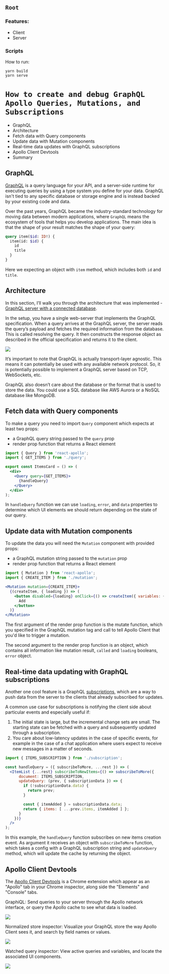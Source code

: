 ## `Root`

### Features:
- Client
- Server

### Scripts
How to run:

```
yarn build
yarn serve
```

# `How to create and debug GraphQL Apollo Queries, Mutations, and Subscriptions`

- GraphQL
- Architecture
- Fetch data with Query components
- Update data with Mutation components
- Real-time data updates with GraphQL subscriptions
- Apollo Client Devtools
- Summary

## GraphQL

[GraphQL](https://graphql.org/learn) is a query language for your API, and a server-side runtime for executing queries by using a type system you define for your data. GraphQL isn't tied to any specific database or storage engine and is instead backed by your existing code and data.

Over the past years, GraphQL became the industry-standard technology for moving data between modern applications, where `GraphQL` means the ecosystem of tools that helps you develop applications. The main idea is that the shape of your result matches the shape of your query:

```graphql
query item($id: ID!) {
  item(id: $id) {
    id
    title
  }
}
```

Here we expecting an object with `item` method, which includes both `id` and `title`.

## Architecture

In this section, I’ll walk you through the architecture that was implemented - [GraphQL server with a connected database](https://www.howtographql.com/basics/3-big-picture).

In the setup, you have a single web-server that implements the GraphQL specification. When a query arrives at the GraphQL server, the server reads the query’s payload and fetches the required information from the database. This is called resolving the query. It then constructs the response object as described in the official specification and returns it to the client.

<img src='https://imgur.com/cRE6oeb.png' style='display: block; margin: 0 auto'>

It’s important to note that GraphQL is actually transport-layer agnostic. This means it can potentially be used with any available network protocol. So, it is potentially possible to implement a GraphQL server based on TCP, WebSockets, etc.

GraphQL also doesn’t care about the database or the format that is used to store the data. You could use a SQL database like AWS Aurora or a NoSQL database like MongoDB.

## Fetch data with Query components

To make a query you need to import `Query` component which expects at least two props:
- a GraphQL query string passed to the `query` prop
- render prop function that returns a React element

```jsx
import { Query } from 'react-apollo';
import { GET_ITEMS } from './query';

export const ItemsCard = () => (
  <div>
    <Query query={GET_ITEMS}>
      {handleQuery}
    </Query>
  </div>
);
```

In `handleQuery` function we can use `loading`, `error`, and `data` properties to determine which UI elements we should return depending on the state of our query.

## Update data with Mutation components

To update the data you will need the `Mutation` component with provided props:
- a GraphQL mutation string passed to the `mutation` prop
- render prop function that returns a React element

```jsx
import { Mutation } from 'react-apollo';
import { CREATE_ITEM } from './mutation';

<Mutation mutation={CREATE_ITEM}>
  {(createItem, { loading }) => (
    <button disabled={loading} onClick={() => createItem({ variables: { title } })}>
      Add
    </button>
  )}
</Mutation>
```

The first argument of the render prop function is the mutate function, which you specified in the GraphQL mutation tag and call to tell Apollo Client that you'd like to trigger a mutation. 

The second argument to the render prop function is an object, which contains all information like mutation result, `called` and `loading` booleans, `error` object.

## Real-time data updating with GraphQL subscriptions

Another one cool feature is a GraphQL [subscriptions](https://www.apollographql.com/docs/react/advanced/subscriptions), which are a way to push data from the server to the clients that already subscribed for updates.

A common use case for subscriptions is notifying the client side about particular events and especially useful if:
1. The initial state is large, but the incremental change sets are small. The starting state can be fetched with a query and subsequently updated through a subscription.
2. You care about low-latency updates in the case of specific events, for example in the case of a chat application where users expect to receive new messages in a matter of seconds.

```jsx
import { ITEMS_SUBSCRIPTION } from './subscription';

const handleQuery = ({ subscribeToMore, ...rest }) => (
  <ItemList {...rest} subscribeToNewItems={() => subscribeToMore({
      document: ITEMS_SUBSCRIPTION,
      updateQuery: (prev, { subscriptionData }) => {
        if (!subscriptionData.data) {
          return prev;
        }

        const { itemAdded } = subscriptionData.data;
        return { items: [ ...prev.items, itemAdded ] };
      }
    })}
  />
);
```

In this example, the `handleQuery` function subscribes on new items creation event. As argument it receives an object with `subscribeToMore` function, which takes a config with a GraphQL subscription string and `updateQuery` method, which will update the cache by returning the object.

## Apollo Client Devtools

The [Apollo Client Devtools](https://chrome.google.com/webstore/detail/apollo-client-developer-t/jdkknkkbebbapilgoeccciglkfbmbnfm) is a Chrome extension which appear as an "Apollo" tab in your Chrome inspector, along side the "Elements" and "Console" tabs.

GraphiQL: Send queries to your server through the Apollo network interface, or query the Apollo cache to see what data is loaded.

<img src='https://raw.githubusercontent.com/apollographql/apollo-client/apollo-client%402.5.1/docs/source/assets/devtools/apollo-client-devtools/apollo-devtools-graphiql.png' style='display: block; margin: 0 auto'>

Normalized store inspector: Visualize your GraphQL store the way Apollo Client sees it, and search by field names or values.

<img src='https://raw.githubusercontent.com/apollographql/apollo-client/apollo-client%402.5.1/docs/source/assets/devtools/apollo-client-devtools/apollo-devtools-store.png' style='display: block; margin: 0 auto'>

Watched query inspector: View active queries and variables, and locate the associated UI components.

<img src='https://raw.githubusercontent.com/apollographql/apollo-client/apollo-client%402.5.1/docs/source/assets/devtools/apollo-client-devtools/apollo-devtools-queries.png' style='display: block; margin: 0 auto'>
